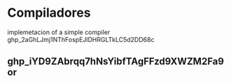 # Compiladores
implemetacion of a simple compiler
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

## 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

